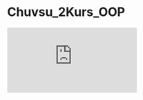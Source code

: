 # Chuvsu_2Kurs_OOP 
![Описание](https://github.com/dasttalein/Chuvsu_2Kurs_OOP/blob/main/title_page/header.pdf)

